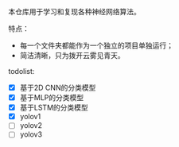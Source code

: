 本仓库用于学习和复现各种神经网络算法。

特点：
- 每一个文件夹都能作为一个独立的项目单独运行；
- 简洁清晰，只为拨开云雾见青天。


todolist:

 - [x] 基于2D CNN的分类模型
 - [x] 基于MLP的分类模型
 - [x] 基于LSTM的分类模型
 - [x] yolov1
 - [ ] yolov2
 - [ ] yolov3